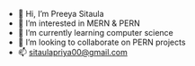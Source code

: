 - 👋 Hi, I’m Preeya Sitaula
- 👀 I’m interested in MERN & PERN
- 🌱 I’m currently learning computer science
- 💞️ I’m looking to collaborate on PERN projects
- 📫 sitaulapriya00@gmail.com

